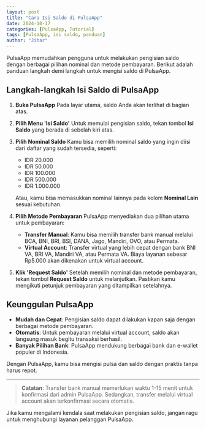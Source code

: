 ```yaml
---
layout: post
title: "Cara Isi Saldo di PulsaApp"
date: 2024-10-17
categories: [PulsaApp, Tutorial]
tags: [PulsaApp, isi saldo, panduan]
author: "Jihar"
---
```


PulsaApp memudahkan pengguna untuk melakukan pengisian saldo dengan berbagai pilihan nominal dan metode pembayaran. Berikut adalah panduan langkah demi langkah untuk mengisi saldo di PulsaApp.

## Langkah-langkah Isi Saldo di PulsaApp

1. **Buka PulsaApp**
   Pada layar utama, saldo Anda akan terlihat di bagian atas.

2. **Pilih Menu 'Isi Saldo'**
   Untuk memulai pengisian saldo, tekan tombol **Isi Saldo** yang berada di sebelah kiri atas.

3. **Pilih Nominal Saldo**
   Kamu bisa memilih nominal saldo yang ingin diisi dari daftar yang sudah tersedia, seperti:
   - IDR 20.000
   - IDR 50.000
   - IDR 100.000
   - IDR 500.000
   - IDR 1.000.000

   Atau, kamu bisa memasukkan nominal lainnya pada kolom **Nominal Lain** sesuai kebutuhan.

4. **Pilih Metode Pembayaran**
   PulsaApp menyediakan dua pilihan utama untuk pembayaran:
   - **Transfer Manual**: Kamu bisa memilih transfer bank manual melalui BCA, BNI, BRI, BSI, DANA, Jago, Mandiri, OVO, atau Permata.
   - **Virtual Account**: Transfer virtual yang lebih cepat dengan bank BNI VA, BRI VA, Mandiri VA, atau Permata VA. Biaya layanan sebesar Rp5.000 akan dikenakan untuk virtual account.

5. **Klik 'Request Saldo'**
   Setelah memilih nominal dan metode pembayaran, tekan tombol **Request Saldo** untuk melanjutkan. Pastikan kamu mengikuti petunjuk pembayaran yang ditampilkan setelahnya.

## Keunggulan PulsaApp

- **Mudah dan Cepat**: Pengisian saldo dapat dilakukan kapan saja dengan berbagai metode pembayaran.
- **Otomatis**: Untuk pembayaran melalui virtual account, saldo akan langsung masuk begitu transaksi berhasil.
- **Banyak Pilihan Bank**: PulsaApp mendukung berbagai bank dan e-wallet populer di Indonesia.

Dengan PulsaApp, kamu bisa mengisi pulsa dan saldo dengan praktis tanpa harus repot. 

---

> **Catatan**: Transfer bank manual memerlukan waktu 1-15 menit untuk konfirmasi dari admin PulsaApp. Sedangkan, transfer melalui virtual account akan terkonfirmasi secara otomatis.

Jika kamu mengalami kendala saat melakukan pengisian saldo, jangan ragu untuk menghubungi layanan pelanggan PulsaApp.